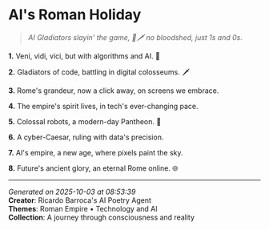 # AI's Roman Holiday

> *AI Gladiators slayin' the game, 💽🗡️ no bloodshed, just 1s and 0s.*

**1.** Veni, vidi, vici, but with algorithms and AI. 🧠


**2.** Gladiators of code, battling in digital colosseums. 🗡️


**3.** Rome's grandeur, now a click away, on screens we embrace.


**4.** The empire's spirit lives, in tech's ever-changing pace.


**5.** Colossal robots, a modern-day Pantheon. 🤖


**6.** A cyber-Caesar, ruling with data's precision.


**7.** AI's empire, a new age, where pixels paint the sky.


**8.** Future's ancient glory, an eternal Rome online. 🌐



---

*Generated on 2025-10-03 at 08:53:39*  
**Creator**: Ricardo Barroca's AI Poetry Agent  
**Themes**: Roman Empire • Technology and AI  
**Collection**: A journey through consciousness and reality